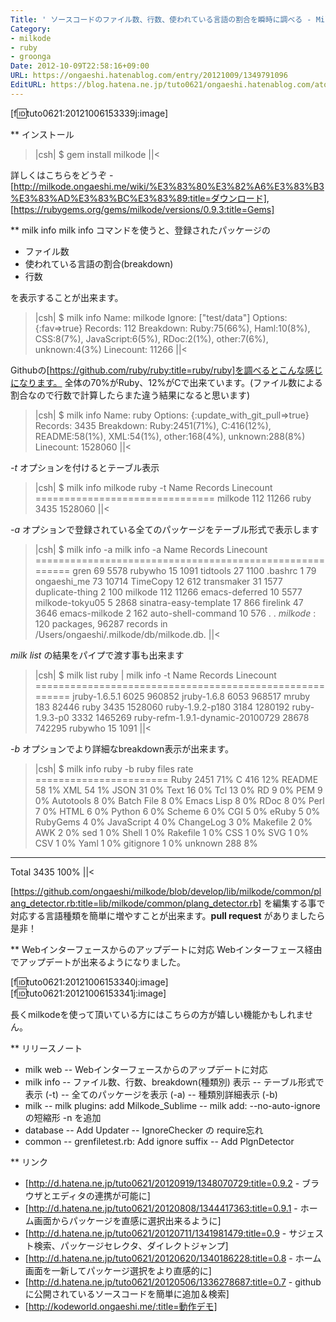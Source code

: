 ```yaml
---
Title: ' ソースコードのファイル数、行数、使われている言語の割合を瞬時に調べる - Milkode 0.9.3'
Category:
- milkode
- ruby
- groonga
Date: 2012-10-09T22:58:16+09:00
URL: https://ongaeshi.hatenablog.com/entry/20121009/1349791096
EditURL: https://blog.hatena.ne.jp/tuto0621/ongaeshi.hatenablog.com/atom/entry/6435922169449192596
---
```


[f:id:tuto0621:20121006153339j:image]

** インストール
>|csh|
$ gem install milkode
||<

詳しくはこちらをどうぞ - [http://milkode.ongaeshi.me/wiki/%E3%83%80%E3%82%A6%E3%83%B3%E3%83%AD%E3%83%BC%E3%83%89:title=ダウンロード], [https://rubygems.org/gems/milkode/versions/0.9.3:title=Gems]

** milk info
milk info コマンドを使うと、登録されたパッケージの

+ ファイル数
+ 使われている言語の割合(breakdown)
+ 行数

を表示することが出来ます。

>|csh|
$ milk info
Name:      milkode
Ignore:    ["test/data"]
Options:   {:fav=>true}
Records:   112
Breakdown: Ruby:75(66%), Haml:10(8%), CSS:8(7%), JavaScript:6(5%), RDoc:2(1%), other:7(6%), unknown:4(3%)
Linecount: 11266
||<

Githubの[https://github.com/ruby/ruby:title=ruby/ruby]を調べるとこんな感じになります。
全体の70%がRuby、12%がCで出来ています。(ファイル数による割合なので行数で計算したらまた違う結果になると思います)

>|csh|
$ milk info
Name:      ruby
Options:   {:update_with_git_pull=>true}
Records:   3435
Breakdown: Ruby:2451(71%), C:416(12%), README:58(1%), XML:54(1%), other:168(4%), unknown:288(8%)
Linecount: 1528060
||<

<span class="deco" style="font-style:italic;">-t</span> オプションを付けるとテーブル表示

>|csh|
$ milk info milkode ruby -t
Name        Records   Linecount
===============================
milkode         112       11266
ruby           3435     1528060
||<

<span class="deco" style="font-style:italic;">-a</span> オプションで登録されている全てのパッケージをテーブル形式で表示します

>|csh|
$ milk info -a
milk info -a
Name                                 Records   Linecount
========================================================
gren                                      69        5578
rubywho                                   15        1091
tidtools                                  27        1100
.bashrc                                    1          79
ongaeshi_me                               73       10714
TimeCopy                                  12         612
transmaker                                31        1577
duplicate-thing                            2         100
milkode                                  112       11266
emacs-deferred                            10        5577
milkode-tokyu05                            5        2868
sinatra-easy-template                     17         866
firelink                                  47        3646
emacs-milkode                              2         162
auto-shell-command                        10         576
.
.
*milkode*  : 120 packages, 96287 records in /Users/ongaeshi/.milkode/db/milkode.db.
||<

<span class="deco" style="font-style:italic;">milk list</span> の結果をパイプで渡す事も出来ます

>|csh|
$ milk list ruby | milk info -t
Name                                 Records   Linecount
========================================================
jruby-1.6.5.1                           6025      960852
jruby-1.6.8                             6053      968517
mruby                                    183       82446
ruby                                    3435     1528060
ruby-1.9.2-p180                         3184     1280192
ruby-1.9.3-p0                           3332     1465269
ruby-refm-1.9.1-dynamic-20100729       28678      742295
rubywho                                   15        1091
||<

<span class="deco" style="font-style:italic;">-b</span> オプションでより詳細なbreakdown表示が出来ます。

>|csh|
$ milk info ruby -b
ruby        files  rate
=======================
Ruby         2451   71%
C             416   12%
README         58    1%
XML            54    1%
JSON           31    0%
Text           16    0%
Tcl            13    0%
RD              9    0%
PEM             9    0%
Autotools       8    0%
Batch File      8    0%
Emacs Lisp      8    0%
RDoc            8    0%
Perl            7    0%
HTML            6    0%
Python          6    0%
Scheme          6    0%
CGI             5    0%
eRuby           5    0%
RubyGems        4    0%
JavaScript      4    0%
ChangeLog       3    0%
Makefile        2    0%
AWK             2    0%
sed             1    0%
Shell           1    0%
Rakefile        1    0%
CSS             1    0%
SVG             1    0%
CSV             1    0%
Yaml            1    0%
gitignore       1    0%
unknown       288    8%
-----------------------
Total        3435  100%
||<

[https://github.com/ongaeshi/milkode/blob/develop/lib/milkode/common/plang_detector.rb:title=lib/milkode/common/plang_detector.rb] を編集する事で対応する言語種類を簡単に増やすことが出来ます。<span class="deco" style="font-weight:bold;">pull request</span> がありましたら是非！

** Webインターフェースからのアップデートに対応
Webインターフェース経由でアップデートが出来るようになりました。

[f:id:tuto0621:20121006153340j:image]
[f:id:tuto0621:20121006153341j:image]

長くmilkodeを使って頂いている方にはこちらの方が嬉しい機能かもしれません。

** リリースノート
- milk web
-- Webインターフェースからのアップデートに対応
- milk info
-- ファイル数、行数、breakdown(種類別) 表示
-- テーブル形式で表示 (-t)
-- 全てのパッケージを表示 (-a)
-- 種類別詳細表示 (-b)
- milk
-- milk plugins: add Milkode_Sublime
-- milk add:     --no-auto-ignore の短縮形 -n を追加
- database
-- Add Updater
-- IgnoreChecker の require忘れ
- common
-- grenfiletest.rb: Add ignore suffix
-- Add PlgnDetector

** リンク
- [http://d.hatena.ne.jp/tuto0621/20120919/1348070729:title=0.9.2 - ブラウザとエディタの連携が可能に]
- [http://d.hatena.ne.jp/tuto0621/20120808/1344417363:title=0.9.1 - ホーム画面からパッケージを直感に選択出来るように]
- [http://d.hatena.ne.jp/tuto0621/20120711/1341981479:title=0.9 - サジェスト検索、パッケージセレクタ、ダイレクトジャンプ]
- [http://d.hatena.ne.jp/tuto0621/20120620/1340186228:title=0.8 - ホーム画面を一新してパッケージ選択をより直感的に]
- [http://d.hatena.ne.jp/tuto0621/20120506/1336278687:title=0.7 - githubに公開されているソースコードを簡単に追加＆検索]
- [http://kodeworld.ongaeshi.me/:title=動作デモ]
